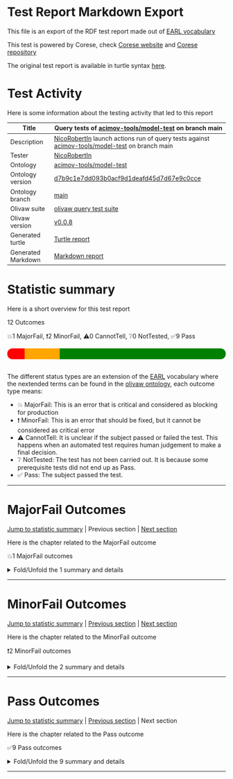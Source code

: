 # Test Report Markdown Export

This file is an export of the RDF test report made out of [EARL vocabulary](https://www.w3.org/TR/EARL10/)

This test is powered by Corese, check [Corese website](https://project.inria.fr/corese/) and [Corese repository](https://github.com/Wimmics/corese)

The original test report is available in turtle syntax [here](./query-test-actions.ttl).

# Test Activity

Here is some information about the testing activity that led to this report

|Title|Query&#32;tests&#32;of&#32;[acimov-tools/model-test](https://github.com/acimov-tools/model-test)&#32;on&#32;branch&#32;main|
|--|--|
|Description|[NicoRobertIn](https://github.com/NicoRobertIn)&#32;launch&#32;actions&#32;run&#32;of&#32;query&#32;tests&#32;against&#32;[acimov-tools/model-test](https://github.com/acimov-tools/model-test)&#32;on&#32;branch&#32;main|
|Tester|[NicoRobertIn](https://github.com/NicoRobertIn)|
|Ontology|[acimov-tools/model-test](https://github.com/acimov-tools/model-test)|
|Ontology version|[d7b9c1e7dd093b0acf9d1deafd45d7d67e9c0cce](https://github.com/acimov-tools/model-test/tree/d7b9c1e7dd093b0acf9d1deafd45d7d67e9c0cce)|
|Ontology branch|[main](https://github.com/acimov-tools/model-test/tree/main)|
|Olivaw suite|[olivaw query test suite](https://github.com/Wimmics/olivaw/blob/v0.0.8/olivaw/test/query/suite.py)|
|Olivaw version|[v0.0.8](https://pypi.org/project/olivaw/0.0.8)|
|Generated turtle|[Turtle report](https://github.com/acimov-tools/model-test/blob/d7b9c1e7dd093b0acf9d1deafd45d7d67e9c0cce/.acimov/output/query-test-actions.ttl)|
|Generated Markdown|[Markdown report](https://github.com/acimov-tools/model-test/blob/d7b9c1e7dd093b0acf9d1deafd45d7d67e9c0cce/.acimov/output/query-test-actions.md)|

# Statistic summary

Here is a short overview for this test report

12 Outcomes

:boom:1 MajorFail, :exclamation:2 MinorFail, :warning:0 CannotTell, :grey_question:0 NotTested, :white_check_mark:9 Pass

<div  style="border-radius: 12px; height: 25px; overflow: hidden"><img src="../assets/red.png" width="8%" height="25px"/><img src="../assets/orange.png" width="16%" height="25px"/><img src="../assets/grey.png" width="0%" height="25px"/><img src="../assets/white.png" width="0%" height="25px"/><img src="../assets/green.png" width="76%" height="25px"/></div>

<br/>

The different status types are an extension of the [EARL](https://www.w3.org/TR/EARL10-Schema/) vocabulary where the nextended terms can be found in the [olivaw ontology](https://ns.inria.fr/olivaw#), each outcome type means:
* :boom: MajorFail: This is an error that is critical and considered as blocking for production
* :exclamation: MinorFail: This is an error that should be fixed, but it cannot be considered as critical error
* :warning: CannotTell: It is unclear if the subject passed or failed the test. This happens when an automated test requires human judgement to make a final decision.
* :grey_question: NotTested:  The test has not been carried out. It is because some prerequisite tests did not end up as Pass.
* :white_check_mark: Pass: The subject passed the test.

***


# MajorFail Outcomes

[Jump to statistic summary](#statistic-summary)	|	Previous section	|	[Next section](#minorfail-outcomes)

Here is the chapter related to the MajorFail outcome

:boom:1 MajorFail outcomes

<details>
<summary>Fold/Unfold the 1 summary and details</summary>

## MajorFail Outcomes Summary

:boom:1 MajorFail outcomes

|*Jump*|*Number*|*Status*|*Subject*|*Criterion*|*Title*|*Link*|
|------|--------|--------|---------|-----------|-------|------|
|[Chapter top](#majorfail-outcomes)|<div id="summary-MajorFail-1">1/1</div>|:boom:MajorFail|`query-zedomain-compatEL-q1`|[syntax](https://ns.inria.fr/olivaw#syntax)|Test subject has syntax errors|[Jump](#majorfail-outcome-number-1)|

***

## MajorFail Outcomes Details

This subchapter gives more details to the :boom:MajorFail outcomes

### MajorFail Outcome number 1

[Jump to summary definition](#summary-MajorFail-1)	|	Previous MajorFail outcome	|	Next MajorFail outcome

:boom:MajorFail outcome
#### Subject detail
|Name|query-zedomain-compatEL-q1|
|----|----|
|Title|Standalone&#32;query&#32;../../domains/zedomain/compatEL/q1.rq&#32;from&#32;branch&#32;main|
|Composition|- https://github.com/acimov-tools/model-test/blob/main/query.ttl|

#### Criterion detail
|Identifier|[syntax](https://ns.inria.fr/olivaw#syntax)|
|----|----|
|Title|Syntax&#32;test|
|Description|A&#32;test&#32;meant&#32;to&#32;check&#32;wether&#32;the&#32;test&#32;subject&#32;is&#32;syntaxically&#32;correct&#32;or&#32;not.|

#### Outcome Detail
|Jump|Type|:boom:MajorFail|
|----|----|----|
|[Section top](#majorfail-outcome-number-1)|Identifier|`syntax-error`|
|[Section top](#majorfail-outcome-number-1)|Title|Test&#32;subject&#32;has&#32;syntax&#32;errors|
|[Section top](#majorfail-outcome-number-1)|Description|Encountered&#32; &#34;;&#34; &#32;at&#32;line&#32;2,&#32;column&#32;11.|
|[Section top](#majorfail-outcome-number-1)|Pointer|<pre lang="Turtle"><code>select&#32;*&#32;where&#32;{  &#10; &#32; &#32;&#32; &#32;?s&#32;?p&#32;;&#32;?o  &#10;}</code></pre>|

***

</details>

***


# MinorFail Outcomes

[Jump to statistic summary](#statistic-summary)	|	[Previous section](#majorfail-outcomes)	|	[Next section](#pass-outcomes)

Here is the chapter related to the MinorFail outcome

:exclamation:2 MinorFail outcomes

<details>
<summary>Fold/Unfold the 2 summary and details</summary>

## MinorFail Outcomes Summary

:exclamation:2 MinorFail outcomes

|*Jump*|*Number*|*Status*|*Subject*|*Criterion*|*Title*|*Link*|
|------|--------|--------|---------|-----------|-------|------|
|[Chapter top](#minorfail-outcomes)|<div id="summary-MinorFail-1">1/2</div>|:exclamation:MinorFail|`query-zedomain-compatEL-q3`|[uri-validity](https://ns.inria.fr/olivaw#uri-validity)|Invalid URI|[Jump](#minorfail-outcome-number-1)|
|[Chapter top](#minorfail-outcomes)|<div id="summary-MinorFail-2">2/2</div>|:exclamation:MinorFail|`query-zedomain-compatEL-q2`|[query-type](https://ns.inria.fr/olivaw#query-type)|Unauthorized query type|[Jump](#minorfail-outcome-number-2)|

***

## MinorFail Outcomes Details

This subchapter gives more details to the :exclamation:MinorFail outcomes

### MinorFail Outcome number 1

[Jump to summary definition](#summary-MinorFail-1)	|	Previous MinorFail outcome	|	[Next MinorFail outcome](#minorfail-outcome-number-2)

:exclamation:MinorFail outcome
#### Subject detail
|Name|query-zedomain-compatEL-q3|
|----|----|
|Title|Standalone&#32;query&#32;../../domains/zedomain/compatEL/q3.rq&#32;from&#32;branch&#32;main|
|Composition|- https://github.com/acimov-tools/model-test/blob/main/query.ttl|

#### Criterion detail
|Identifier|[uri-validity](https://ns.inria.fr/olivaw#uri-validity)|
|----|----|
|Title|URI&#32;validity&#32;test|
|Description|A&#32;test&#32;meant&#32;to&#32;check&#32;if&#32;all&#32;the&#32;URIs&#32;of&#32;the&#32;resource&#32;conform&#32;to&#32;RFC&#32;3986|

#### Outcome Detail
|Jump|Type|:exclamation:MinorFail|
|----|----|----|
|[Section top](#minorfail-outcome-number-1)|Identifier|`invalid-uri`|
|[Section top](#minorfail-outcome-number-1)|Title|Invalid&#32;URI|
|[Section top](#minorfail-outcome-number-1)|Description|Expected&#32;valid&#32;URIs&#32;in&#32;subject&#32;but&#32;got:&#32;#coucou|
|[Section top](#minorfail-outcome-number-1)|Pointer|<pre lang="Turtle"><code>select&#32;*&#32;where&#32;{?s&#32;a&#32; &#60;#coucou>}</code></pre>|

***
### MinorFail Outcome number 2

[Jump to summary definition](#summary-MinorFail-2)	|	[Previous MinorFail outcome](#minorfail-outcome-number-1)	|	Next MinorFail outcome

:exclamation:MinorFail outcome
#### Subject detail
|Name|query-zedomain-compatEL-q2|
|----|----|
|Title|Standalone&#32;query&#32;../../domains/zedomain/compatEL/q2.rq&#32;from&#32;branch&#32;main|
|Composition|- https://github.com/acimov-tools/model-test/blob/main/query.ttl|

#### Criterion detail
|Identifier|[query-type](https://ns.inria.fr/olivaw#query-type)|
|----|----|
|Title|Query&#32;type&#32;test|
|Description|A&#32;test&#32;meant&#32;to&#32;check&#32;if&#32;the&#32;query&#32;is&#32;indeed&#32;of&#32;type&#32;Select&#32;or&#32;Ask|

#### Outcome Detail
|Jump|Type|:exclamation:MinorFail|
|----|----|----|
|[Section top](#minorfail-outcome-number-2)|Identifier|`wrong-query-type`|
|[Section top](#minorfail-outcome-number-2)|Title|Unauthorized&#32;query&#32;type|
|[Section top](#minorfail-outcome-number-2)|Description|The&#32;query&#32;type&#32;was&#32;expected&#32;to&#32;be&#32;'Ask'&#32;or&#32;'Select',&#32;but&#32;got&#32;'Construct'|
|[Section top](#minorfail-outcome-number-2)|Pointer|<pre lang="Turtle"><code>construct&#32;{?s&#32;?p&#32;?o}&#32;where&#32;{?s&#32;?p&#32;?o}</code></pre>|

***

</details>

***


# Pass Outcomes

[Jump to statistic summary](#statistic-summary)	|	[Previous section](#minorfail-outcomes)	|	Next section

Here is the chapter related to the Pass outcome

:white_check_mark:9 Pass outcomes

<details>
<summary>Fold/Unfold the 9 summary and details</summary>

## Pass Outcomes Summary

:white_check_mark:9 Pass outcomes

|*Jump*|*Number*|*Status*|*Subject*|*Criterion*|*Title*|*Link*|
|------|--------|--------|---------|-----------|-------|------|
|[Chapter top](#pass-outcomes)|<div id="summary-Pass-1">1/9</div>|:white_check_mark:Pass|`query-zedomain-compatEL-q4`|[namespace-validity](https://ns.inria.fr/olivaw#namespace-validity)|No namespace typo|[Jump](#pass-outcome-number-1)|
|[Chapter top](#pass-outcomes)|<div id="summary-Pass-2">2/9</div>|:white_check_mark:Pass|`query-zedomain-compatEL-q4`|[query-type](https://ns.inria.fr/olivaw#query-type)|Accurate query type|[Jump](#pass-outcome-number-2)|
|[Chapter top](#pass-outcomes)|<div id="summary-Pass-3">3/9</div>|:white_check_mark:Pass|`query-zedomain-compatEL-q4`|[syntax](https://ns.inria.fr/olivaw#syntax)|Correct syntax|[Jump](#pass-outcome-number-3)|
|[Chapter top](#pass-outcomes)|<div id="summary-Pass-4">4/9</div>|:white_check_mark:Pass|`query-zedomain-compatEL-q4`|[uri-validity](https://ns.inria.fr/olivaw#uri-validity)|All subject URI valid|[Jump](#pass-outcome-number-4)|
|[Chapter top](#pass-outcomes)|<div id="summary-Pass-5">5/9</div>|:white_check_mark:Pass|`query-zedomain-compatEL-q3`|[query-type](https://ns.inria.fr/olivaw#query-type)|Accurate query type|[Jump](#pass-outcome-number-5)|
|[Chapter top](#pass-outcomes)|<div id="summary-Pass-6">6/9</div>|:white_check_mark:Pass|`query-zedomain-compatEL-q3`|[syntax](https://ns.inria.fr/olivaw#syntax)|Correct syntax|[Jump](#pass-outcome-number-6)|
|[Chapter top](#pass-outcomes)|<div id="summary-Pass-7">7/9</div>|:white_check_mark:Pass|`query-zedomain-compatEL-q2`|[namespace-validity](https://ns.inria.fr/olivaw#namespace-validity)|No namespace typo|[Jump](#pass-outcome-number-7)|
|[Chapter top](#pass-outcomes)|<div id="summary-Pass-8">8/9</div>|:white_check_mark:Pass|`query-zedomain-compatEL-q2`|[syntax](https://ns.inria.fr/olivaw#syntax)|Correct syntax|[Jump](#pass-outcome-number-8)|
|[Chapter top](#pass-outcomes)|<div id="summary-Pass-9">9/9</div>|:white_check_mark:Pass|`query-zedomain-compatEL-q2`|[uri-validity](https://ns.inria.fr/olivaw#uri-validity)|All subject URI valid|[Jump](#pass-outcome-number-9)|

***

## Pass Outcomes Details

This subchapter gives more details to the :white_check_mark:Pass outcomes

### Pass Outcome number 1

[Jump to summary definition](#summary-Pass-1)	|	Previous Pass outcome	|	[Next Pass outcome](#pass-outcome-number-2)

:white_check_mark:Pass outcome
#### Subject detail
|Name|query-zedomain-compatEL-q4|
|----|----|
|Title|Standalone&#32;query&#32;../../domains/zedomain/compatEL/q4.rq&#32;from&#32;branch&#32;main|
|Composition|- https://github.com/acimov-tools/model-test/blob/main/query.ttl|

#### Criterion detail
|Identifier|[namespace-validity](https://ns.inria.fr/olivaw#namespace-validity)|
|----|----|
|Title|Namespace&#32;validity&#32;test|
|Description|A&#32;test&#32;case&#32;checking&#32;if&#32;all&#32;the&#32;Namespaces&#32;are&#32;not&#32;too&#32;close&#32;from&#32;the&#32;most&#32;used&#32;existing&#32;namespaces&#32;(according&#32;to&#32;prefix&#32;cc)&#32;or&#32;an&#32;ontology&#32;namespace|

#### Outcome Detail
|Jump|Type|:white_check_mark:Pass|
|----|----|----|
|[Section top](#pass-outcome-number-1)|Identifier|`namespace-typo`|
|[Section top](#pass-outcome-number-1)|Title|No&#32;namespace&#32;typo|
|[Section top](#pass-outcome-number-1)|Description|It&#32;seems&#32;that&#32;none&#32;of&#32;the&#32;subject&#32;URIs&#32;have&#32;namespaces&#32;typos|

***
### Pass Outcome number 2

[Jump to summary definition](#summary-Pass-2)	|	[Previous Pass outcome](#pass-outcome-number-1)	|	[Next Pass outcome](#pass-outcome-number-3)

:white_check_mark:Pass outcome
#### Subject detail
|Name|query-zedomain-compatEL-q4|
|----|----|
|Title|Standalone&#32;query&#32;../../domains/zedomain/compatEL/q4.rq&#32;from&#32;branch&#32;main|
|Composition|- https://github.com/acimov-tools/model-test/blob/main/query.ttl|

#### Criterion detail
|Identifier|[query-type](https://ns.inria.fr/olivaw#query-type)|
|----|----|
|Title|Query&#32;type&#32;test|
|Description|A&#32;test&#32;meant&#32;to&#32;check&#32;if&#32;the&#32;query&#32;is&#32;indeed&#32;of&#32;type&#32;Select&#32;or&#32;Ask|

#### Outcome Detail
|Jump|Type|:white_check_mark:Pass|
|----|----|----|
|[Section top](#pass-outcome-number-2)|Identifier|`wrong-query-type`|
|[Section top](#pass-outcome-number-2)|Title|Accurate&#32;query&#32;type|
|[Section top](#pass-outcome-number-2)|Description|The&#32;query&#32;is&#32;of&#32;type&#32;Select&#32;or&#32;Ask|

***
### Pass Outcome number 3

[Jump to summary definition](#summary-Pass-3)	|	[Previous Pass outcome](#pass-outcome-number-2)	|	[Next Pass outcome](#pass-outcome-number-4)

:white_check_mark:Pass outcome
#### Subject detail
|Name|query-zedomain-compatEL-q4|
|----|----|
|Title|Standalone&#32;query&#32;../../domains/zedomain/compatEL/q4.rq&#32;from&#32;branch&#32;main|
|Composition|- https://github.com/acimov-tools/model-test/blob/main/query.ttl|

#### Criterion detail
|Identifier|[syntax](https://ns.inria.fr/olivaw#syntax)|
|----|----|
|Title|Syntax&#32;test|
|Description|A&#32;test&#32;meant&#32;to&#32;check&#32;wether&#32;the&#32;test&#32;subject&#32;is&#32;syntaxically&#32;correct&#32;or&#32;not.|

#### Outcome Detail
|Jump|Type|:white_check_mark:Pass|
|----|----|----|
|[Section top](#pass-outcome-number-3)|Identifier|`syntax-error`|
|[Section top](#pass-outcome-number-3)|Title|Correct&#32;syntax|
|[Section top](#pass-outcome-number-3)|Description|Test&#32;subject&#32;has&#32;a&#32;correct&#32;syntax|

***
### Pass Outcome number 4

[Jump to summary definition](#summary-Pass-4)	|	[Previous Pass outcome](#pass-outcome-number-3)	|	[Next Pass outcome](#pass-outcome-number-5)

:white_check_mark:Pass outcome
#### Subject detail
|Name|query-zedomain-compatEL-q4|
|----|----|
|Title|Standalone&#32;query&#32;../../domains/zedomain/compatEL/q4.rq&#32;from&#32;branch&#32;main|
|Composition|- https://github.com/acimov-tools/model-test/blob/main/query.ttl|

#### Criterion detail
|Identifier|[uri-validity](https://ns.inria.fr/olivaw#uri-validity)|
|----|----|
|Title|URI&#32;validity&#32;test|
|Description|A&#32;test&#32;meant&#32;to&#32;check&#32;if&#32;all&#32;the&#32;URIs&#32;of&#32;the&#32;resource&#32;conform&#32;to&#32;RFC&#32;3986|

#### Outcome Detail
|Jump|Type|:white_check_mark:Pass|
|----|----|----|
|[Section top](#pass-outcome-number-4)|Identifier|`invalid-uri`|
|[Section top](#pass-outcome-number-4)|Title|All&#32;subject&#32;URI&#32;valid|
|[Section top](#pass-outcome-number-4)|Description|All&#32;the&#32;URIs&#32;of&#32;the&#32;subject&#32;are&#32;valid|

***
### Pass Outcome number 5

[Jump to summary definition](#summary-Pass-5)	|	[Previous Pass outcome](#pass-outcome-number-4)	|	[Next Pass outcome](#pass-outcome-number-6)

:white_check_mark:Pass outcome
#### Subject detail
|Name|query-zedomain-compatEL-q3|
|----|----|
|Title|Standalone&#32;query&#32;../../domains/zedomain/compatEL/q3.rq&#32;from&#32;branch&#32;main|
|Composition|- https://github.com/acimov-tools/model-test/blob/main/query.ttl|

#### Criterion detail
|Identifier|[query-type](https://ns.inria.fr/olivaw#query-type)|
|----|----|
|Title|Query&#32;type&#32;test|
|Description|A&#32;test&#32;meant&#32;to&#32;check&#32;if&#32;the&#32;query&#32;is&#32;indeed&#32;of&#32;type&#32;Select&#32;or&#32;Ask|

#### Outcome Detail
|Jump|Type|:white_check_mark:Pass|
|----|----|----|
|[Section top](#pass-outcome-number-5)|Identifier|`wrong-query-type`|
|[Section top](#pass-outcome-number-5)|Title|Accurate&#32;query&#32;type|
|[Section top](#pass-outcome-number-5)|Description|The&#32;query&#32;is&#32;of&#32;type&#32;Select&#32;or&#32;Ask|

***
### Pass Outcome number 6

[Jump to summary definition](#summary-Pass-6)	|	[Previous Pass outcome](#pass-outcome-number-5)	|	[Next Pass outcome](#pass-outcome-number-7)

:white_check_mark:Pass outcome
#### Subject detail
|Name|query-zedomain-compatEL-q3|
|----|----|
|Title|Standalone&#32;query&#32;../../domains/zedomain/compatEL/q3.rq&#32;from&#32;branch&#32;main|
|Composition|- https://github.com/acimov-tools/model-test/blob/main/query.ttl|

#### Criterion detail
|Identifier|[syntax](https://ns.inria.fr/olivaw#syntax)|
|----|----|
|Title|Syntax&#32;test|
|Description|A&#32;test&#32;meant&#32;to&#32;check&#32;wether&#32;the&#32;test&#32;subject&#32;is&#32;syntaxically&#32;correct&#32;or&#32;not.|

#### Outcome Detail
|Jump|Type|:white_check_mark:Pass|
|----|----|----|
|[Section top](#pass-outcome-number-6)|Identifier|`syntax-error`|
|[Section top](#pass-outcome-number-6)|Title|Correct&#32;syntax|
|[Section top](#pass-outcome-number-6)|Description|Test&#32;subject&#32;has&#32;a&#32;correct&#32;syntax|

***
### Pass Outcome number 7

[Jump to summary definition](#summary-Pass-7)	|	[Previous Pass outcome](#pass-outcome-number-6)	|	[Next Pass outcome](#pass-outcome-number-8)

:white_check_mark:Pass outcome
#### Subject detail
|Name|query-zedomain-compatEL-q2|
|----|----|
|Title|Standalone&#32;query&#32;../../domains/zedomain/compatEL/q2.rq&#32;from&#32;branch&#32;main|
|Composition|- https://github.com/acimov-tools/model-test/blob/main/query.ttl|

#### Criterion detail
|Identifier|[namespace-validity](https://ns.inria.fr/olivaw#namespace-validity)|
|----|----|
|Title|Namespace&#32;validity&#32;test|
|Description|A&#32;test&#32;case&#32;checking&#32;if&#32;all&#32;the&#32;Namespaces&#32;are&#32;not&#32;too&#32;close&#32;from&#32;the&#32;most&#32;used&#32;existing&#32;namespaces&#32;(according&#32;to&#32;prefix&#32;cc)&#32;or&#32;an&#32;ontology&#32;namespace|

#### Outcome Detail
|Jump|Type|:white_check_mark:Pass|
|----|----|----|
|[Section top](#pass-outcome-number-7)|Identifier|`namespace-typo`|
|[Section top](#pass-outcome-number-7)|Title|No&#32;namespace&#32;typo|
|[Section top](#pass-outcome-number-7)|Description|It&#32;seems&#32;that&#32;none&#32;of&#32;the&#32;subject&#32;URIs&#32;have&#32;namespaces&#32;typos|

***
### Pass Outcome number 8

[Jump to summary definition](#summary-Pass-8)	|	[Previous Pass outcome](#pass-outcome-number-7)	|	[Next Pass outcome](#pass-outcome-number-9)

:white_check_mark:Pass outcome
#### Subject detail
|Name|query-zedomain-compatEL-q2|
|----|----|
|Title|Standalone&#32;query&#32;../../domains/zedomain/compatEL/q2.rq&#32;from&#32;branch&#32;main|
|Composition|- https://github.com/acimov-tools/model-test/blob/main/query.ttl|

#### Criterion detail
|Identifier|[syntax](https://ns.inria.fr/olivaw#syntax)|
|----|----|
|Title|Syntax&#32;test|
|Description|A&#32;test&#32;meant&#32;to&#32;check&#32;wether&#32;the&#32;test&#32;subject&#32;is&#32;syntaxically&#32;correct&#32;or&#32;not.|

#### Outcome Detail
|Jump|Type|:white_check_mark:Pass|
|----|----|----|
|[Section top](#pass-outcome-number-8)|Identifier|`syntax-error`|
|[Section top](#pass-outcome-number-8)|Title|Correct&#32;syntax|
|[Section top](#pass-outcome-number-8)|Description|All&#32;the&#32;subject&#32;URIs&#32;should&#32;conform&#32;to&#32;RFC&#32;3986|

***
### Pass Outcome number 9

[Jump to summary definition](#summary-Pass-9)	|	[Previous Pass outcome](#pass-outcome-number-8)	|	Next Pass outcome

:white_check_mark:Pass outcome
#### Subject detail
|Name|query-zedomain-compatEL-q2|
|----|----|
|Title|Standalone&#32;query&#32;../../domains/zedomain/compatEL/q2.rq&#32;from&#32;branch&#32;main|
|Composition|- https://github.com/acimov-tools/model-test/blob/main/query.ttl|

#### Criterion detail
|Identifier|[uri-validity](https://ns.inria.fr/olivaw#uri-validity)|
|----|----|
|Title|URI&#32;validity&#32;test|
|Description|A&#32;test&#32;meant&#32;to&#32;check&#32;if&#32;all&#32;the&#32;URIs&#32;of&#32;the&#32;resource&#32;conform&#32;to&#32;RFC&#32;3986|

#### Outcome Detail
|Jump|Type|:white_check_mark:Pass|
|----|----|----|
|[Section top](#pass-outcome-number-9)|Identifier|`invalid-uri`|
|[Section top](#pass-outcome-number-9)|Title|All&#32;subject&#32;URI&#32;valid|
|[Section top](#pass-outcome-number-9)|Description|All&#32;the&#32;URIs&#32;of&#32;the&#32;subject&#32;are&#32;valid|

***

</details>

***
